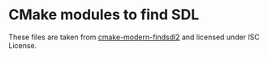 # CMake modules to find SDL

These files are taken from [cmake-modern-findsdl2](https://github.com/opeik/cmake-modern-findsdl2/) and licensed under ISC License.
